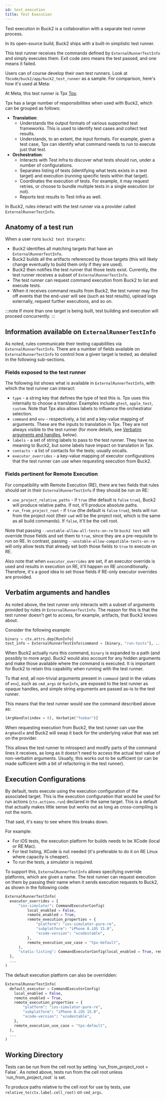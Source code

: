 ```yaml
---
id: test_execution
title: Test Execution
---
```


Test execution in Buck2 is a collaboration with a separate test runner process.

<OssOnly>

In its open-source build, Buck2 ships with a built-in simplistic test runner.

This test runner receives the commands defined by `ExternalRunnerTestInfo` and simply executes them. Exit code zero means the test passed, and one means it failed.

Users can of course develop their own test runners. Look at `fbcode/buck2/app/buck2_test_runner` as a sample. For comparison, here's how it's used at Meta:

</OssOnly>

At Meta, this test runner is <OssOnly>Tpx</OssOnly> <FbInternalOnly>[Tpx](https://www.internalfb.com/intern/wiki/TAE/tpx/)</FbInternalOnly>.

Tpx has a large number of responsibilities when used with Buck2, which can be grouped as follows:

* **Translation**:
  * Understands the output formats of various supported test frameworks. This is used to identify test cases and collect test results.
  * Understands, to an extent, the input formats. For example, given a test case, Tpx can identify what command needs to run to execute just that test.
* **Orchestration**:
  * Interacts with Test Infra to discover what tests should run, under a number of configurations.
  * Separates listing of tests (identifying what tests exists in a test target) and execution (running specific tests within that target).
  * Coordinates the execution of tests. For example, it may request retries, or choose to bundle multiple tests in a single execution (or not).
  * Reports test results to Test Infra as well.

In Buck2, rules interact with the test runner via a provider called `ExternalRunnerTestInfo`.

## Anatomy of a test run

When a user runs `buck2 test $targets`:

* Buck2 identifies all matching targets that have an `ExternalRunnerTestInfo`.
* Buck2 builds all the artifacts referenced by those targets (this will likely change eventually to build them only if they are used).
* Buck2 then notifies the test runner that those tests exist. Currently, the test runner receives a subset of `ExternalRunnerTestInfo`.
* The test runner can request command execution from Buck2 to list and execute tests.
* When it receives command results from Buck2, the test runner may fire off events that the end-user will see (such as test results), upload logs externally, request further executions, and so on.

:::note
If more than one target is being built, test building and execution will proceed concurrently.
:::

## Information available on `ExternalRunnerTestInfo`

As noted, rules communicate their testing capabilities via `ExternalRunnerTestInfo`. There are a number of fields available on `ExternalRunnerTestInfo` to control how a given target is tested, as detailed in the following sub-sections.

### Fields exposed to the test runner

The following list shows what is available in `ExternalRunnerTestInfo`, with which the test runner can interact:

* `type` - a string key that defines the type of test this is.
  <FbInternalOnly>
  Tpx uses this internally to choose a translator. Examples include `gtest`, `apple_test`, `custom`.
  Note that Tpx also allows labels to influence the orchestrator selection.
  </FbInternalOnly>
* `command` and `env` - respectively, a list and a key-value mapping of arguments.
  <FbInternalOnly>These are the inputs to translation in Tpx.</FbInternalOnly>
  They are not always visible to the test runner (for more details, see [Verbatim arguments and handles](#verbatim-arguments-and-handles), below).
* `labels` - a set of string labels to pass to the test runner.
  <FbInternalOnly>
  They have no meaning to Buck2, but some labels have impact on translation in Tpx.
  </FbInternalOnly>
* `contacts` - a list of contacts for the tests; usually oncalls.
* `executor_overrides` - a key-value mapping of executor configurations that the test runner can use when requesting execution from Buck2.

### Fields pertinent for Remote Execution

For compatibility with Remote Execution (RE), there are two fields that rules should set in their `ExternalRunnerTestInfo` if they should be run on RE:

* `use_project_relative_paths` - if `true` (the default is <FbInternalOnly>`false`</FbInternalOnly> <OssOnly>`true`</OssOnly>),
  Buck2 will produce relative paths. If not, it'll produce absolute paths.
* `run_from_project_root` - if `true` (the default is <FbInternalOnly>`false`</FbInternalOnly> <OssOnly>`true`</OssOnly>),
  tests will run from the project root (their `cwd` will be the project root, which is the same as all build commands).  If `false`, it'll be the cell root.

Note that passing `--unstable-allow-all-tests-on-re` to `buck2 test` will override those fields and set them to `true`, since they are a pre-requisite to run on RE. In contrast, passing `--unstable-allow-compatible-tests-on-re` will only allow tests that already set both those fields to `true` to execute on RE.

Also note that when `executor_overrides` are set, if an executor override is used and results in execution on RE, it'll happen on RE unconditionally. Therefore, it's a good idea to set those fields if RE-only executor overrides are provided.

## Verbatim arguments and handles

As noted above, the test runner only interacts with a subset of arguments provided by rules in `ExternalRunnerTestInfo`. The reason for this is that the test runner doesn't get to access, for example, artifacts, that Buck2 knows about.

Consider the following example:

```python
binary = ctx.attrs.dep[RunInfo]
test_info = ExternalRunnerTestInfo(command = [binary, "run-tests"], ...)
```

When Buck2 actually runs this command, `binary` is expanded to a path (and possibly to more args). Buck2 would also account for any hidden arguments and make those available where the command is executed. It is important for Buck2 to retain this capability when running with the test runner.

To that end, all non-trivial arguments present in `command` (and in the values of `env`), such as `cmd_args` or `RunInfo`, are exposed to the test runner as opaque handles, and simple string arguments are passed as-is to the test runner.

This means that the test runner would see the command described above as:

```python
[ArgHandle(index = 0), Verbatim("foobar")]
```

When requesting execution from Buck2, the test runner can use the `ArgHandle` and Buck2 will swap it back for the underlying value that was set on the provider.

This allows the test runner to introspect and modify parts of the command lines it receives, as long as it doesn't need to access the actual text value of non-verbatim arguments. Usually, this works out to be sufficient (or can be made sufficient with a bit of refactoring in the test runner).

## Execution Configurations

By default, tests execute using the execution configuration of the associated target. This is the execution configuration that would be used for run actions (`ctx.actions.run`) declared in the same target. This is a default that actually makes little sense but works out as long as cross-compiling is not the norm.

<FbInternalOnly>

That said, it's easy to see where this breaks down.

For example:

* For iOS tests, the execution platform for builds needs to be XCode (local or RE Mac).
* For test listing, XCode is not needed (it's preferable to do it on RE Linux where capacity is cheaper).
* To run the tests, a simulator is required.

</FbInternalOnly>

To support this, `ExternalRunnerTestInfo` allows specifying override platforms, which are given a name. The test runner can request execution on them by passing their name when it sends execution requests to Buck2, as shown in the following code:

```python
ExternalRunnerTestInfo(
  executor_overrides = {
      "ios-simulator": CommandExecutorConfig(
          local_enabled = False,
          remote_enabled = True,
          remote_execution_properties = {
              "platform": "ios-simulator-pure-re",
              "subplatform": "iPhone 8.iOS 15.0",
              "xcode-version": "xcodestable",
          },
          remote_execution_use_case = "tpx-default",
      ),
      "static-listing": CommandExecutorConfig(local_enabled = True, remote_enabled = False),
  },
  ...
)
```

The default execution platform can also be overridden:

```python
ExternalRunnerTestInfo(
  default_executor = CommandExecutorConfig(
    local_enabled = False,
    remote_enabled = True,
    remote_execution_properties = {
        "platform": "ios-simulator-pure-re",
        "subplatform": "iPhone 8.iOS 15.0",
        "xcode-version": "xcodestable",
    },
    remote_execution_use_case = "tpx-default",
  ),
  ...
)
```

## Working Directory

<OssOnly>
Tests can be run from the cell root by setting `run_from_project_root = False`.
</OssOnly>

<FbInternalOnly>
As noted above, tests run from the cell root unless `run_from_project_root` is set.
</FbInternalOnly>

To produce paths relative to the cell root for use by tests, use `relative_to(ctx.label.cell_root)` on `cmd_args`.

